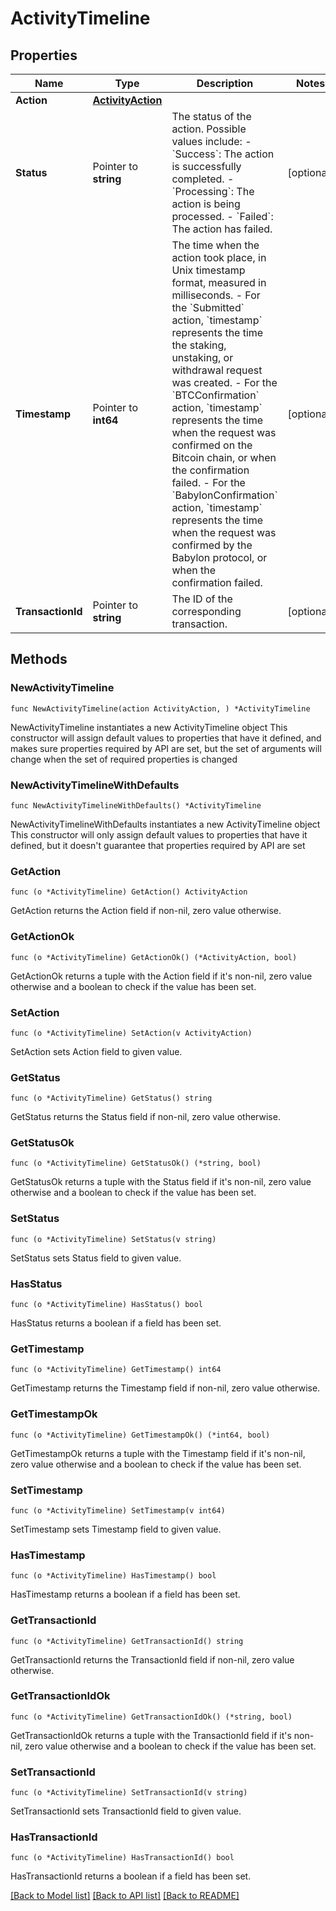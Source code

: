 # ActivityTimeline

## Properties

Name | Type | Description | Notes
------------ | ------------- | ------------- | -------------
**Action** | [**ActivityAction**](ActivityAction.md) |  | 
**Status** | Pointer to **string** | The status of the action. Possible values include:   - &#x60;Success&#x60;: The action is successfully completed.   - &#x60;Processing&#x60;: The action is being processed.   - &#x60;Failed&#x60;: The action has failed.  | [optional] 
**Timestamp** | Pointer to **int64** | The time when the action took place, in Unix timestamp format, measured in milliseconds.  - For the &#x60;Submitted&#x60; action, &#x60;timestamp&#x60; represents the time the staking, unstaking, or withdrawal request was created.  - For the &#x60;BTCConfirmation&#x60; action, &#x60;timestamp&#x60; represents the time when the request was confirmed on the Bitcoin chain, or when the confirmation failed. - For the &#x60;BabylonConfirmation&#x60; action, &#x60;timestamp&#x60; represents the time when the request was confirmed by the Babylon protocol, or when the confirmation failed.  | [optional] 
**TransactionId** | Pointer to **string** | The ID of the corresponding transaction. | [optional] 

## Methods

### NewActivityTimeline

`func NewActivityTimeline(action ActivityAction, ) *ActivityTimeline`

NewActivityTimeline instantiates a new ActivityTimeline object
This constructor will assign default values to properties that have it defined,
and makes sure properties required by API are set, but the set of arguments
will change when the set of required properties is changed

### NewActivityTimelineWithDefaults

`func NewActivityTimelineWithDefaults() *ActivityTimeline`

NewActivityTimelineWithDefaults instantiates a new ActivityTimeline object
This constructor will only assign default values to properties that have it defined,
but it doesn't guarantee that properties required by API are set

### GetAction

`func (o *ActivityTimeline) GetAction() ActivityAction`

GetAction returns the Action field if non-nil, zero value otherwise.

### GetActionOk

`func (o *ActivityTimeline) GetActionOk() (*ActivityAction, bool)`

GetActionOk returns a tuple with the Action field if it's non-nil, zero value otherwise
and a boolean to check if the value has been set.

### SetAction

`func (o *ActivityTimeline) SetAction(v ActivityAction)`

SetAction sets Action field to given value.


### GetStatus

`func (o *ActivityTimeline) GetStatus() string`

GetStatus returns the Status field if non-nil, zero value otherwise.

### GetStatusOk

`func (o *ActivityTimeline) GetStatusOk() (*string, bool)`

GetStatusOk returns a tuple with the Status field if it's non-nil, zero value otherwise
and a boolean to check if the value has been set.

### SetStatus

`func (o *ActivityTimeline) SetStatus(v string)`

SetStatus sets Status field to given value.

### HasStatus

`func (o *ActivityTimeline) HasStatus() bool`

HasStatus returns a boolean if a field has been set.

### GetTimestamp

`func (o *ActivityTimeline) GetTimestamp() int64`

GetTimestamp returns the Timestamp field if non-nil, zero value otherwise.

### GetTimestampOk

`func (o *ActivityTimeline) GetTimestampOk() (*int64, bool)`

GetTimestampOk returns a tuple with the Timestamp field if it's non-nil, zero value otherwise
and a boolean to check if the value has been set.

### SetTimestamp

`func (o *ActivityTimeline) SetTimestamp(v int64)`

SetTimestamp sets Timestamp field to given value.

### HasTimestamp

`func (o *ActivityTimeline) HasTimestamp() bool`

HasTimestamp returns a boolean if a field has been set.

### GetTransactionId

`func (o *ActivityTimeline) GetTransactionId() string`

GetTransactionId returns the TransactionId field if non-nil, zero value otherwise.

### GetTransactionIdOk

`func (o *ActivityTimeline) GetTransactionIdOk() (*string, bool)`

GetTransactionIdOk returns a tuple with the TransactionId field if it's non-nil, zero value otherwise
and a boolean to check if the value has been set.

### SetTransactionId

`func (o *ActivityTimeline) SetTransactionId(v string)`

SetTransactionId sets TransactionId field to given value.

### HasTransactionId

`func (o *ActivityTimeline) HasTransactionId() bool`

HasTransactionId returns a boolean if a field has been set.


[[Back to Model list]](../README.md#documentation-for-models) [[Back to API list]](../README.md#documentation-for-api-endpoints) [[Back to README]](../README.md)


